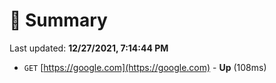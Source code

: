 # 📖 Summary
Last updated: **12/27/2021, 7:14:44 PM**

- `GET` [https://google.com](https://google.com) - **Up** (108ms)
